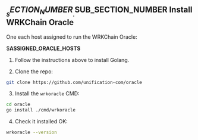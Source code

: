## $__SECTION_NUMBER__.$__SUB_SECTION_NUMBER__ Install WRKChain Oracle

One each host assigned to run the WRKChain Oracle:

$__ASSIGNED_ORACLE_HOSTS__

1. Follow the instructions above to install Golang.

2. Clone the repo:

```bash
git clone https://github.com/unification-com/oracle
```

3. Install the `wrkoracle` CMD:

```bash
cd oracle
go install ./cmd/wrkoracle
```

4. Check it installed OK:

```bash
wrkoracle --version
```
